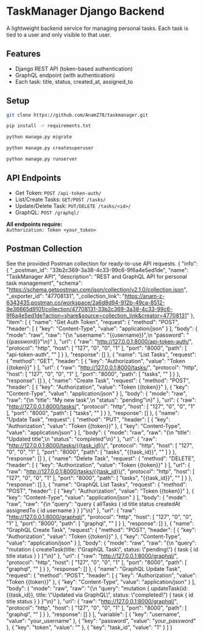 # TaskManager Django Backend

A lightweight backend service for managing personal tasks. Each task is tied to a user and only visible to that user.

## Features

- Django REST API (token-based authentication)
- GraphQL endpoint (with authentication)
- Each task: title, status, created_at, assigned_to

## Setup

```bash
git clone https://github.com/AnamZ78/taskmanager.git

pip install -r requirements.txt

python manage.py migrate

python manage.py createsuperuser

python manage.py runserver
```

## API Endpoints

- Get Token: `POST /api-token-auth/`
- List/Create Tasks: `GET/POST /tasks/`
- Update/Delete Task: `PUT/DELETE /tasks/<id>/`
- GraphQL: `POST /graphql/`

**All endpoints require:**  
`Authorization: Token <your_token>`

## Postman Collection

See the provided Postman collection for ready-to-use API requests.
{
	"info": {
		"_postman_id": "33b2c369-3a38-4c33-99c6-9f6a4e5ed1de",
		"name": "TaskManager API",
		"description": "REST and GraphQL API for personal task management",
		"schema": "https://schema.getpostman.com/json/collection/v2.1.0/collection.json",
		"_exporter_id": "47708131",
		"_collection_link": "https://anam-z-6343435.postman.co/workspace/2a6d8d94-912b-49ca-8512-9e36665d9101/collection/47708131-33b2c369-3a38-4c33-99c6-9f6a4e5ed1de?action=share&source=collection_link&creator=47708131"
	},
	"item": [
		{
			"name": "Get Auth Token",
			"request": {
				"method": "POST",
				"header": [
					{
						"key": "Content-Type",
						"value": "application/json"
					}
				],
				"body": {
					"mode": "raw",
					"raw": "{\n  \"username\": \"{{username}}\",\n  \"password\": \"{{password}}\"\n}"
				},
				"url": {
					"raw": "http://127.0.0.1:8000/api-token-auth/",
					"protocol": "http",
					"host": [
						"127",
						"0",
						"0",
						"1"
					],
					"port": "8000",
					"path": [
						"api-token-auth",
						""
					]
				}
			},
			"response": []
		},
		{
			"name": "List Tasks",
			"request": {
				"method": "GET",
				"header": [
					{
						"key": "Authorization",
						"value": "Token {{token}}"
					}
				],
				"url": {
					"raw": "http://127.0.0.1:8000/tasks/",
					"protocol": "http",
					"host": [
						"127",
						"0",
						"0",
						"1"
					],
					"port": "8000",
					"path": [
						"tasks",
						""
					]
				}
			},
			"response": []
		},
		{
			"name": "Create Task",
			"request": {
				"method": "POST",
				"header": [
					{
						"key": "Authorization",
						"value": "Token {{token}}"
					},
					{
						"key": "Content-Type",
						"value": "application/json"
					}
				],
				"body": {
					"mode": "raw",
					"raw": "{\n  \"title\": \"My new task\",\n  \"status\": \"pending\"\n}"
				},
				"url": {
					"raw": "http://127.0.0.1:8000/tasks/",
					"protocol": "http",
					"host": [
						"127",
						"0",
						"0",
						"1"
					],
					"port": "8000",
					"path": [
						"tasks",
						""
					]
				}
			},
			"response": []
		},
		{
			"name": "Update Task",
			"request": {
				"method": "PUT",
				"header": [
					{
						"key": "Authorization",
						"value": "Token {{token}}"
					},
					{
						"key": "Content-Type",
						"value": "application/json"
					}
				],
				"body": {
					"mode": "raw",
					"raw": "{\n  \"title\": \"Updated title\",\n  \"status\": \"completed\"\n}"
				},
				"url": {
					"raw": "http://127.0.0.1:8000/tasks/{{task_id}}/",
					"protocol": "http",
					"host": [
						"127",
						"0",
						"0",
						"1"
					],
					"port": "8000",
					"path": [
						"tasks",
						"{{task_id}}",
						""
					]
				}
			},
			"response": []
		},
		{
			"name": "Delete Task",
			"request": {
				"method": "DELETE",
				"header": [
					{
						"key": "Authorization",
						"value": "Token {{token}}"
					}
				],
				"url": {
					"raw": "http://127.0.0.1:8000/tasks/{{task_id}}/",
					"protocol": "http",
					"host": [
						"127",
						"0",
						"0",
						"1"
					],
					"port": "8000",
					"path": [
						"tasks",
						"{{task_id}}",
						""
					]
				}
			},
			"response": []
		},
		{
			"name": "GraphQL List Tasks",
			"request": {
				"method": "POST",
				"header": [
					{
						"key": "Authorization",
						"value": "Token {{token}}"
					},
					{
						"key": "Content-Type",
						"value": "application/json"
					}
				],
				"body": {
					"mode": "raw",
					"raw": "{\n  \"query\": \"query { allTasks { id title status createdAt assignedTo { id username } } }\"\n}"
				},
				"url": {
					"raw": "http://127.0.0.1:8000/graphql/",
					"protocol": "http",
					"host": [
						"127",
						"0",
						"0",
						"1"
					],
					"port": "8000",
					"path": [
						"graphql",
						""
					]
				}
			},
			"response": []
		},
		{
			"name": "GraphQL Create Task",
			"request": {
				"method": "POST",
				"header": [
					{
						"key": "Authorization",
						"value": "Token {{token}}"
					},
					{
						"key": "Content-Type",
						"value": "application/json"
					}
				],
				"body": {
					"mode": "raw",
					"raw": "{\n  \"query\": \"mutation { createTask(title: \\\"GraphQL Task\\\", status: \\\"pending\\\") { task { id title status } } }\"\n}"
				},
				"url": {
					"raw": "http://127.0.0.1:8000/graphql/",
					"protocol": "http",
					"host": [
						"127",
						"0",
						"0",
						"1"
					],
					"port": "8000",
					"path": [
						"graphql",
						""
					]
				}
			},
			"response": []
		},
		{
			"name": "GraphQL Update Task",
			"request": {
				"method": "POST",
				"header": [
					{
						"key": "Authorization",
						"value": "Token {{token}}"
					},
					{
						"key": "Content-Type",
						"value": "application/json"
					}
				],
				"body": {
					"mode": "raw",
					"raw": "{\n  \"query\": \"mutation { updateTask(id: {{task_id}}, title: \\\"Updated via GraphQL\\\", status: \\\"completed\\\") { task { id title status } } }\"\n}"
				},
				"url": {
					"raw": "http://127.0.0.1:8000/graphql/",
					"protocol": "http",
					"host": [
						"127",
						"0",
						"0",
						"1"
					],
					"port": "8000",
					"path": [
						"graphql",
						""
					]
				}
			},
			"response": []
		}
	],
	"variable": [
		{
			"key": "username",
			"value": "your_username"
		},
		{
			"key": "password",
			"value": "your_password"
		},
		{
			"key": "token",
			"value": ""
		},
		{
			"key": "task_id",
			"value": "1"
		}
	]
}

